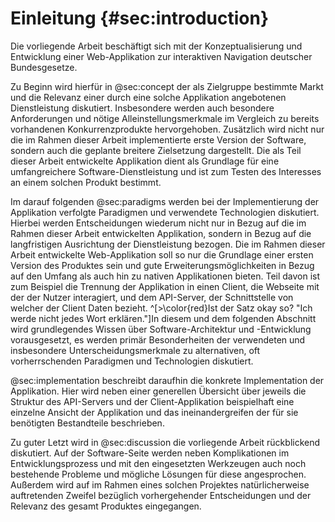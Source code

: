 # Einleitung {#sec:introduction}
Die vorliegende Arbeit beschäftigt sich mit der Konzeptualisierung und Entwicklung einer Web-Applikation zur interaktiven Navigation deutscher Bundesgesetze.

Zu Beginn wird hierfür in @sec:concept der als Zielgruppe bestimmte Markt und die Relevanz einer durch eine solche Applikation angebotenen Dienstleistung diskutiert. Insbesondere werden auch besondere Anforderungen und nötige Alleinstellungsmerkmale im Vergleich zu bereits vorhandenen Konkurrenzprodukte hervorgehoben. Zusätzlich wird nicht nur die im Rahmen dieser Arbeit implementierte erste Version der Software, sondern auch die geplante breitere Zielsetzung dargestellt. Die als Teil dieser Arbeit entwickelte Applikation dient als Grundlage für eine umfangreichere Software-Dienstleistung <!-- (eng. \ac{SaaS}) --> und ist zum Testen des Interesses an einem solchen Produkt bestimmt.

Im darauf folgenden @sec:paradigms werden bei der Implementierung der Applikation verfolgte Paradigmen und verwendete Technologien diskutiert. Hierbei werden Entscheidungen wiederum nicht nur in Bezug auf die im Rahmen dieser Arbeit entwickelten Applikation, sondern in Bezug auf die langfristigen Ausrichtung der Dienstleistung bezogen. Die im Rahmen dieser Arbeit entwickelte Web-Applikation soll so nur die Grundlage einer ersten Version des Produktes sein und gute Erweiterungsmöglichkeiten in Bezug auf den Umfang als auch hin zu nativen Applikationen bieten. Teil davon ist zum Beispiel die Trennung der Applikation in einen Client, die Webseite mit der der Nutzer interagiert, und dem API-Server, der Schnittstelle von welcher der Client Daten bezieht. ^[>\color{red}Ist der Satz okay so? "Ich werde nicht jedes Wort erklären."]In diesem und dem folgenden Abschnitt wird grundlegendes Wissen über Software-Architektur und -Entwicklung vorausgesetzt, es werden primär Besonderheiten der verwendeten und insbesondere Unterscheidungsmerkmale zu alternativen, oft vorherrschenden Paradigmen und Technologien diskutiert.

@sec:implementation beschreibt daraufhin die konkrete Implementation der Applikation. Hier wird neben einer generellen Übersicht über jeweils die Struktur des API-Servers und der Client-Applikation beispielhaft eine einzelne Ansicht der Applikation und das ineinandergreifen der für sie benötigten Bestandteile beschrieben.

Zu guter Letzt wird in @sec:discussion die vorliegende Arbeit rückblickend diskutiert. Auf der Software-Seite werden neben Komplikationen im Entwicklungsprozess und mit den eingesetzten Werkzeugen auch noch bestehende Probleme und mögliche Lösungen für diese angesprochen. Außerdem wird auf im Rahmen eines solchen Projektes natürlicherweise auftretenden Zweifel bezüglich vorhergehender Entscheidungen und der Relevanz des gesamt Produktes eingegangen.
